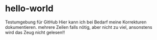 # hello-world
Testumgebung für GitHub
Hier kann ich bei Bedarf meine Korrekturen dokumentieren.
mehrere Zeilen falls nötig, aber nicht zu viel, ansonstens wird das Zeug nicht gelesen!!
